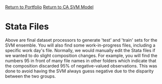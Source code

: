 [Return to Portfolio](https://kgalvancuesta.github.io/portfolio/)
[Return to CA SVM Model](https://github.com/kgalvancuesta/portfolio/tree/main/CA%20SVM%20Model)

# Stata Files
Above are final dataset processors to generate 'test' and 'train' sets for the SVM ensemble. You will also find some work-in-progress files, including a specific work day's file. Normally, we would manually edit the Stata files if we wanted to do slight composition changes. For example, you will find the numbers 95 in front of many file names in other folders which indicate that the composition discarded 95% of negative-valued observations. This was done to avoid having the SVM always guess negative due to the disparity between the two groups.